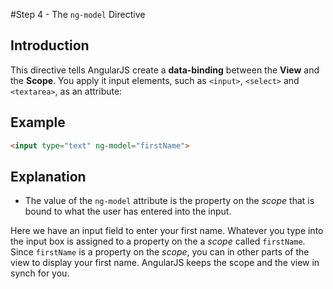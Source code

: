 #Step 4 - The `ng-model` Directive

## Introduction

This directive tells AngularJS create a **data-binding** between the **View** and the
**Scope**. You apply it input elements, such as `<input>`, `<select>` and `<textarea>`, as an
attribute:

## Example

```html
<input type="text" ng-model="firstName">
```

## Explanation

- The value of the `ng-model` attribute is the property on the *scope* that is bound to what the user
has entered into the input.

Here we have an input field to enter your first name. Whatever you type into the input box is
assigned to a property on the a *scope* called `firstName`. Since `firstName` is a property on the
*scope*, you can in other parts of the view to display your first name. AngularJS keeps the scope
and the view in synch for you.